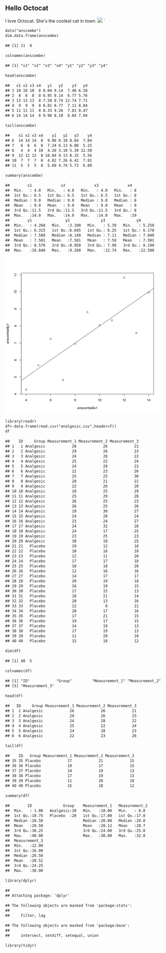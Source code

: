 Hello Octocat
-------------

I love Octocat. She's the coolest cat in town.
![](https://dl.dropboxusercontent.com/u/11805474/painblogr/biostats/assignments/octocat.png)
\`

    data("anscombe")
    dim.data.frame(anscombe)

    ## [1] 11  8

    colnames(anscombe)

    ## [1] "x1" "x2" "x3" "x4" "y1" "y2" "y3" "y4"

    head(anscombe)

    ##   x1 x2 x3 x4   y1   y2    y3   y4
    ## 1 10 10 10  8 8.04 9.14  7.46 6.58
    ## 2  8  8  8  8 6.95 8.14  6.77 5.76
    ## 3 13 13 13  8 7.58 8.74 12.74 7.71
    ## 4  9  9  9  8 8.81 8.77  7.11 8.84
    ## 5 11 11 11  8 8.33 9.26  7.81 8.47
    ## 6 14 14 14  8 9.96 8.10  8.84 7.04

    tail(anscombe)

    ##    x1 x2 x3 x4    y1   y2   y3    y4
    ## 6  14 14 14  8  9.96 8.10 8.84  7.04
    ## 7   6  6  6  8  7.24 6.13 6.08  5.25
    ## 8   4  4  4 19  4.26 3.10 5.39 12.50
    ## 9  12 12 12  8 10.84 9.13 8.15  5.56
    ## 10  7  7  7  8  4.82 7.26 6.42  7.91
    ## 11  5  5  5  8  5.68 4.74 5.73  6.89

    summary(anscombe)

    ##        x1             x2             x3             x4    
    ##  Min.   : 4.0   Min.   : 4.0   Min.   : 4.0   Min.   : 8  
    ##  1st Qu.: 6.5   1st Qu.: 6.5   1st Qu.: 6.5   1st Qu.: 8  
    ##  Median : 9.0   Median : 9.0   Median : 9.0   Median : 8  
    ##  Mean   : 9.0   Mean   : 9.0   Mean   : 9.0   Mean   : 9  
    ##  3rd Qu.:11.5   3rd Qu.:11.5   3rd Qu.:11.5   3rd Qu.: 8  
    ##  Max.   :14.0   Max.   :14.0   Max.   :14.0   Max.   :19  
    ##        y1               y2              y3              y4        
    ##  Min.   : 4.260   Min.   :3.100   Min.   : 5.39   Min.   : 5.250  
    ##  1st Qu.: 6.315   1st Qu.:6.695   1st Qu.: 6.25   1st Qu.: 6.170  
    ##  Median : 7.580   Median :8.140   Median : 7.11   Median : 7.040  
    ##  Mean   : 7.501   Mean   :7.501   Mean   : 7.50   Mean   : 7.501  
    ##  3rd Qu.: 8.570   3rd Qu.:8.950   3rd Qu.: 7.98   3rd Qu.: 8.190  
    ##  Max.   :10.840   Max.   :9.260   Max.   :12.74   Max.   :12.500

<img src="./figures/xy_plot-1.svg" style="display: block; margin: auto;" />

    library(readr)
    df<-data.frame(read.csv("analgesic.csv",header=T))
    df

    ##    ID     Group Measurement_1 Measurement_2 Measurement_3
    ## 1   1 Analgesic            26            26            21
    ## 2   2 Analgesic            29            26            23
    ## 3   3 Analgesic            24            28            22
    ## 4   4 Analgesic            25            22            24
    ## 5   5 Analgesic            24            28            23
    ## 6   6 Analgesic            22            23            26
    ## 7   7 Analgesic            25            25            30
    ## 8   8 Analgesic            28            21            21
    ## 9   9 Analgesic            22            26            20
    ## 10 10 Analgesic            18            25            29
    ## 11 11 Analgesic            25            29            28
    ## 12 12 Analgesic            26            25            23
    ## 13 13 Analgesic            26            25            26
    ## 14 14 Analgesic            19            30            27
    ## 15 15 Analgesic            24            20            24
    ## 16 16 Analgesic            23            24            27
    ## 17 17 Analgesic            24            32            28
    ## 18 18 Analgesic            24            17            25
    ## 19 19 Analgesic            23            25            23
    ## 20 20 Analgesic            30            18            25
    ## 21 21   Placebo            19            12            18
    ## 22 22   Placebo            10            16            18
    ## 23 23   Placebo            12            11            20
    ## 24 24   Placebo            17            17            18
    ## 25 25   Placebo            18            18            20
    ## 26 26   Placebo            12            16            16
    ## 27 27   Placebo            14            17            17
    ## 28 28   Placebo            20            19            18
    ## 29 29   Placebo            16            19            15
    ## 30 30   Placebo            17            15            13
    ## 31 31   Placebo            18            21            14
    ## 32 32   Placebo            20            13            16
    ## 33 33   Placebo            12             8            21
    ## 34 34   Placebo            20            17            16
    ## 35 35   Placebo            17            21            15
    ## 36 36   Placebo            19            17            15
    ## 37 37   Placebo            14            19            13
    ## 38 38   Placebo            17            19            13
    ## 39 39   Placebo            11            20            18
    ## 40 40   Placebo            15            18            12

    dim(df)

    ## [1] 40  5

    colnames(df)

    ## [1] "ID"            "Group"         "Measurement_1" "Measurement_2"
    ## [5] "Measurement_3"

    head(df)

    ##   ID     Group Measurement_1 Measurement_2 Measurement_3
    ## 1  1 Analgesic            26            26            21
    ## 2  2 Analgesic            29            26            23
    ## 3  3 Analgesic            24            28            22
    ## 4  4 Analgesic            25            22            24
    ## 5  5 Analgesic            24            28            23
    ## 6  6 Analgesic            22            23            26

    tail(df)

    ##    ID   Group Measurement_1 Measurement_2 Measurement_3
    ## 35 35 Placebo            17            21            15
    ## 36 36 Placebo            19            17            15
    ## 37 37 Placebo            14            19            13
    ## 38 38 Placebo            17            19            13
    ## 39 39 Placebo            11            20            18
    ## 40 40 Placebo            15            18            12

    summary(df)

    ##        ID              Group    Measurement_1   Measurement_2 
    ##  Min.   : 1.00   Analgesic:20   Min.   :10.00   Min.   : 8.0  
    ##  1st Qu.:10.75   Placebo  :20   1st Qu.:17.00   1st Qu.:17.0  
    ##  Median :20.50                  Median :20.00   Median :20.0  
    ##  Mean   :20.50                  Mean   :20.12   Mean   :20.7  
    ##  3rd Qu.:30.25                  3rd Qu.:24.00   3rd Qu.:25.0  
    ##  Max.   :40.00                  Max.   :30.00   Max.   :32.0  
    ##  Measurement_3  
    ##  Min.   :12.00  
    ##  1st Qu.:16.00  
    ##  Median :20.50  
    ##  Mean   :20.52  
    ##  3rd Qu.:24.25  
    ##  Max.   :30.00

    library(dplyr)

    ## 
    ## Attaching package: 'dplyr'

    ## The following objects are masked from 'package:stats':
    ## 
    ##     filter, lag

    ## The following objects are masked from 'package:base':
    ## 
    ##     intersect, setdiff, setequal, union

    library(tidyr)
